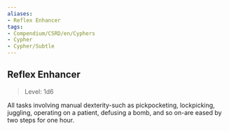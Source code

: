 ```yaml
---
aliases:
- Reflex Enhancer
tags:
- Compendium/CSRD/en/Cyphers
- Cypher
- Cypher/Subtle
---
```


  
## Reflex Enhancer  
>Level: 1d6  
  
All tasks involving manual dexterity-such as pickpocketing, lockpicking, juggling, operating on a patient, defusing a bomb, and so on-are eased by two steps for one hour.